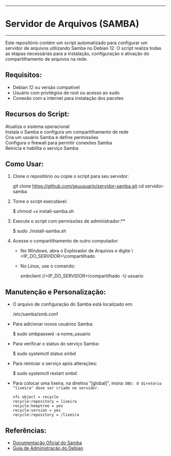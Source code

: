 --------------------------------
# Servidor de Arquivos (SAMBA) #
--------------------------------

Este repositório contém um script automatizado para configurar um servidor de arquivos utilizando Samba no Debian 12. 
O script realiza todas as etapas necessárias para a instalação, configuração e ativação do compartilhamento de arquivos na rede.

Requisitos:  
-----------

- Debian 12 ou versão compatível  
- Usuário com privilégios de root ou acesso ao sudo
- Conexão com a internet para instalação dos pacotes  

Recursos do Script: 
-------------------

Atualiza o sistema operacional  
Instala o Samba e configura um compartilhamento de rede  
Cria um usuário Samba e define permissões  
Configura o firewall para permitir conexões Samba  
Reinicia e habilita o serviço Samba  

Como Usar:
----------

1. Clone o repositório ou copie o script para seu servidor: 
  
   git clone https://github.com/seuusuario/servidor-samba.git
   cd servidor-samba
 

2. Torne o script executável: 
  
   $ chmod +x install-samba.sh
   

3. Execute o script com permissões de administrador:**  
   
   $ sudo ./install-samba.sh
  

4. Acesse o compartilhamento de outro computador: 
   - No Windows, abra o Explorador de Arquivos e digite \\<IP_DO_SERVIDOR>\compartilhado 
   - No Linux, use o comando:  
    
     smbclient //<IP_DO_SERVIDOR>/compartilhado -U usuario
    

Manutenção e Personalização: 
----------------------------

- O arquivo de configuração do Samba está localizado em:  
 
  /etc/samba/smb.conf
 
- Para adicionar novos usuários Samba:  
 
  $ sudo smbpasswd -a nome_usuario
  
- Para verificar o status do serviço Samba:  
  
  $ sudo systemctl status smbd
  
- Para reiniciar o serviço após alterações:  
  
  $ sudo systemctl restart smbd
  
- Para colocar uma lixeira, na diretiva "[global]", insira:
  ```OBS: O diretório "lixeira" deve ser criado no servidor.```

   ```
   vfs object = recycle
   recycle:repository = lixeira
   recycle:keeptree = yes
   recycle:version = yes
   recycle:repository = /lixeira
   ```
  
Referências:
-----------

- [Documentação Oficial do Samba](https://www.samba.org/samba/docs/)  
- [Guia de Administração do Debian](https://wiki.debian.org/SambaServerSimple)  


